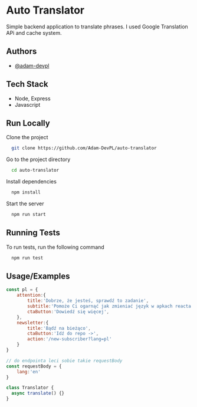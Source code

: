 
# Auto Translator

Simple backend application to translate phrases. I used Google Translation APi and cache system.


## Authors

- [@adam-devpl](https://github.com/Adam-DevPL)


## Tech Stack

- Node, Express
- Javascript

## Run Locally

Clone the project

```bash
  git clone https://github.com/Adam-DevPL/auto-translator
```

Go to the project directory

```bash
  cd auto-translator
```

Install dependencies

```bash
  npm install
```

Start the server

```bash
  npm run start
```


## Running Tests

To run tests, run the following command

```bash
  npm run test
```


## Usage/Examples

```javascript
const pl = {
    attention:{
        title:'Dobrze, że jesteś, sprawdź to zadanie',
        subtitle:'Pomoże Ci ogarnąć jak zmieniać język w apkach reacta',
        ctaButton:'Dowiedź się więcej',
    },
    newsletter:{
        title:'Bądź na bieżąco',
        ctaButton:'Idź do repo ->',
        action:'/new-subscriber?lang=pl'
    }
}

// do endpointa leci sobie takie requestBody
const requestBody = {
    lang:'en'
}

class Translator {
  async translate() {}
}
```

